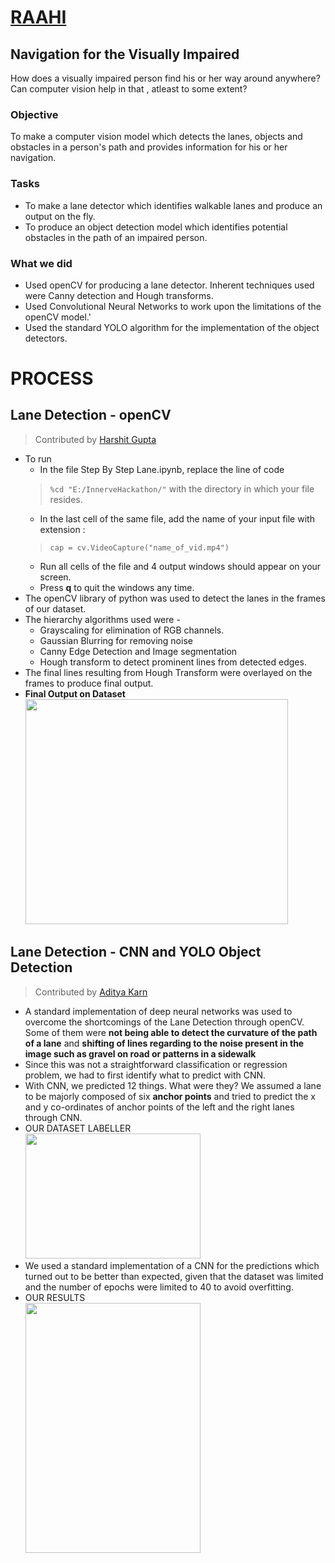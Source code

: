 # [RAAHI](https://www.adityakarn.me/innerve.html)
## Navigation for the Visually Impaired
How does a visually impaired person find his or her way around anywhere? Can computer vision help in that , atleast to some extent?
### Objective
To make a computer vision model which detects the lanes, objects and obstacles in a person's path and provides 
information for his or her navigation.<br>

### Tasks
<ul><li> To make a lane detector which identifies walkable lanes and produce an output on the fly.</li>
    <li> To produce an object detection model which identifies potential obstacles in the path of 
      an impaired person.</li>
</ul>

### What we did 
 - Used openCV for producing a lane detector. Inherent techniques used were Canny detection and Hough transforms.
 - Used Convolutional Neural Networks to work upon the limitations of the openCV model.'
 - Used the standard YOLO algorithm for the implementation of the object detectors.
 
# PROCESS
 
## Lane Detection - openCV
 > Contributed by [Harshit Gupta](https://github.com/TheGupta2012)
 - To run 
    - In the file Step By Step Lane.ipynb, replace the line of code 
    > ```%cd "E:/InnerveHackathon/"```
    with the directory in which your file resides.
    - In the last cell of the same file, add the name of your input file with extension : 
    > ```cap = cv.VideoCapture("name_of_vid.mp4")```
    - Run all cells of the file and 4 output windows should appear on your screen.
    - Press <b>q</b> to quit the windows any time.
 - The openCV library of python was used to detect the lanes in the frames of our dataset.
 - The hierarchy algorithms used were - 
    - Grayscaling for elimination of RGB channels.
    - Gaussian Blurring for removing noise
    - Canny Edge Detection and Image segmentation
    - Hough transform to detect prominent lines from detected edges.
 - The final lines resulting from Hough Transform were overlayed on the frames to produce final output.
 - <b>Final Output on Dataset</b><br>
 <img src = "https://github.com/TheGupta2012/RAAHI/blob/master/openCV%20Lanes/Snippets/snipgif.gif" width = 420px height = 360px><br>

## Lane Detection - CNN and YOLO Object Detection
 > Contributed by [Aditya Karn](https://github.com/AdityaKarn)
 - A standard implementation of deep neural networks was used to overcome the shortcomings of the Lane Detection through openCV. Some of them 
  were <b>not being able to detect the curvature of the path of a lane</b> and <b>shifting of lines regarding to the noise present in the image
  such as gravel on road or patterns in a sidewalk</b>
 - Since this was not a straightforward classification or regression problem, we had to first identify what to predict with CNN. 
 - With CNN, we predicted 12 things. What were they? We assumed a lane to be majorly composed of six <b>anchor points</b> and tried to predict the x and y
   co-ordinates of anchor points of the left and the right lanes through CNN.
 - OUR DATASET LABELLER<br>
 <img src = "https://github.com/TheGupta2012/RAAHI/blob/master/CNN%20Lanes/Labelling%20Script%20and%20Labels/labeller-ss.jpg" width = 280px height = 200px><br>
 - We used a standard implementation of a CNN for the predictions which turned out to be better than expected, given that the dataset was limited 
   and the number of epochs were limited to 40 to avoid overfitting.
 - OUR RESULTS<br>
   <img src = "https://github.com/TheGupta2012/RAAHI/blob/master/CNN%20Lanes/Results/cnn4.jpg" width = 280px height = 400px>
  

 
